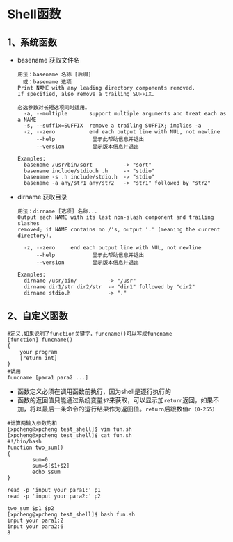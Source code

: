 # Shell函数



## 1、系统函数

* basename 获取文件名
  ```Plain&#x20;Text
  用法：basename 名称 [后缀]
  　或：basename 选项
  Print NAME with any leading directory components removed.
  If specified, also remove a trailing SUFFIX.

  必选参数对长短选项同时适用。
    -a, --multiple       support multiple arguments and treat each as a NAME
    -s, --suffix=SUFFIX  remove a trailing SUFFIX; implies -a
    -z, --zero           end each output line with NUL, not newline
        --help            显示此帮助信息并退出
        --version         显示版本信息并退出

  Examples:
    basename /usr/bin/sort          -> "sort"
    basename include/stdio.h .h     -> "stdio"
    basename -s .h include/stdio.h  -> "stdio"
    basename -a any/str1 any/str2   -> "str1" followed by "str2"

  ```
* dirname 获取目录
  ```Plain&#x20;Text
  用法：dirname [选项] 名称...
  Output each NAME with its last non-slash component and trailing slashes
  removed; if NAME contains no /'s, output '.' (meaning the current directory).

    -z, --zero     end each output line with NUL, not newline
        --help            显示此帮助信息并退出
        --version         显示版本信息并退出

  Examples:
    dirname /usr/bin/          -> "/usr"
    dirname dir1/str dir2/str  -> "dir1" followed by "dir2"
    dirname stdio.h            -> "."
  ```

## 2、自定义函数

```Plain&#x20;Text
#定义,如果说明了function关键字，funcname()可以写成funcname
[function] funcname()
{
	your program
	[return int]
}
#调用
funcname [para1 para2 ...]

```

* 函数定义必须在调用函数前执行，因为shell是逐行执行的
* 函数的返回值只能通过系统变量`$?`来获取，可以显示加`return`返回，如果不加，将以最后一条命令的运行结果作为返回值。`return`后跟数值`n（0-255）`

```shellscript
#计算两输入参数的和
[xpcheng@xpcheng test_shell]$ vim fun.sh
[xpcheng@xpcheng test_shell]$ cat fun.sh
#!/bin/bash
function two_sum()
{
        sum=0
        sum=$[$1+$2]
        echo $sum
}

read -p 'input your para1:' p1
read -p 'input your para2:' p2

two_sum $p1 $p2
[xpcheng@xpcheng test_shell]$ bash fun.sh
input your para1:2
input your para2:6
8

```
